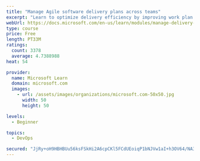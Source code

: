 ```yaml
---
title: "Manage Agile software delivery plans across teams"
excerpt: "Learn to optimize delivery efficiency by improving work plan visibility across teams."
webUrl: https://docs.microsoft.com/en-us/learn/modules/manage-delivery-plans/
type: course
price: Free
length: PT33M
ratings:
  count: 3378
  average: 4.7388988
heat: 54

provider:
  name: Microsoft Learn
  domain: microsoft.com
  images:
    - url: /assets/images/organizations/microsoft.com-50x50.jpg
      width: 50
      height: 50

levels:
  - Beginner

topics:
  - DevOps

secured: "JjRy+oH9HBHBUu56ksFSkHi2A6cpCKl5FCdUEoiqP1bNJVw1aI+h3OV64/NA38rRxqZPggv1h5OTHcGOf6ioZFSZsS4TCBvQBuCcQtRPCyGCNzi7QvzeYo2sPa2Q5yj9YHyQKUTyyy6eKMzNms9J0gKppZvdjZfJq8YHBgbq6K2O7EYlhduatleZEc3huWz3QqLNceFtDbrToHxZ/QW0lnTyVCEScloIJT8qnsppxeUNWfjt34eCG/BU9ZdSf959MpssEYvNgdllA+DI3tY4yQzA+A+KPrhvcZ0sP6Xiea9gyR/4R2VjjVLJXj2bKO15aHLJnN2KyDlTNAWMB+7L4NvUsPBH/f+EDk3o+RGRd1XMJJiBU3+xgYy0L9ohznjuYwtEInFgLPUXS2Kc8iEm6x1AbVJsOv2K8Tz7aH+HLbk=;BkQP5nhFdgLK5uFC/18eCQ=="
---
```



